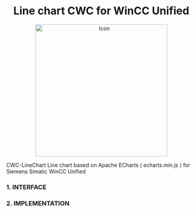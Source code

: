 <h1 align="center" style="margin-top: 0px;">Line chart CWC for WinCC Unified</h1>

<p align="center" style="margin-bottom: 0px !important;">
  <img width="350" src="assets/loco.png" alt="Icon" align="center">
</p>

CWC-LineChart
Line chart based on Apache ECharts ( echarts.min.js ) for Siemens Simatic WinCC Unified

### **1. INTERFACE**

### **2. IMPLEMENTATION**
